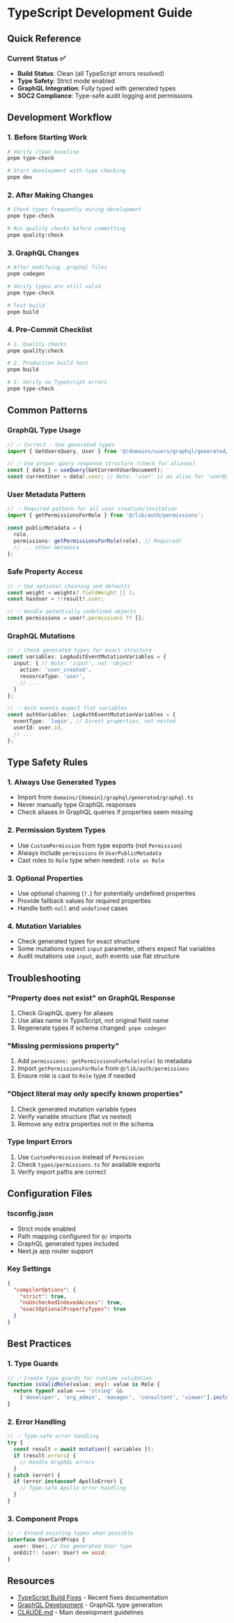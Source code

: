 # TypeScript Development Guide

## Quick Reference

### Current Status ✅
- **Build Status**: Clean (all TypeScript errors resolved)
- **Type Safety**: Strict mode enabled
- **GraphQL Integration**: Fully typed with generated types
- **SOC2 Compliance**: Type-safe audit logging and permissions

## Development Workflow

### 1. Before Starting Work
```bash
# Verify clean baseline
pnpm type-check

# Start development with type checking
pnpm dev
```

### 2. After Making Changes
```bash
# Check types frequently during development
pnpm type-check

# Run quality checks before committing
pnpm quality:check
```

### 3. GraphQL Changes
```bash
# After modifying .graphql files
pnpm codegen

# Verify types are still valid
pnpm type-check

# Test build
pnpm build
```

### 4. Pre-Commit Checklist
```bash
# 1. Quality checks
pnpm quality:check

# 2. Production build test
pnpm build

# 3. Verify no TypeScript errors
pnpm type-check
```

## Common Patterns

### GraphQL Type Usage
```typescript
// ✅ Correct - Use generated types
import { GetUsersQuery, User } from '@/domains/users/graphql/generated/graphql';

// ✅ Use proper query response structure (check for aliases)
const { data } = useQuery(GetCurrentUserDocument);
const currentUser = data?.user; // Note: 'user' is an alias for 'userById'
```

### User Metadata Pattern
```typescript
// ✅ Required pattern for all user creation/invitation
import { getPermissionsForRole } from '@/lib/auth/permissions';

const publicMetadata = {
  role,
  permissions: getPermissionsForRole(role), // Required!
  // ... other metadata
};
```

### Safe Property Access
```typescript
// ✅ Use optional chaining and defaults
const weight = weights?.fieldWeight || 1;
const hasUser = !!result?.user;

// ✅ Handle potentially undefined objects
const permissions = user?.permissions ?? [];
```

### GraphQL Mutations
```typescript
// ✅ Check generated types for exact structure
const variables: LogAuditEventMutationVariables = {
  input: { // Note: 'input', not 'object'
    action: 'user_created',
    resourceType: 'user',
    // ...
  }
};

// ✅ Auth events expect flat variables
const authVariables: LogAuthEventMutationVariables = {
  eventType: 'login', // Direct properties, not nested
  userId: user.id,
  // ...
};
```

## Type Safety Rules

### 1. Always Use Generated Types
- Import from `domains/{domain}/graphql/generated/graphql.ts`
- Never manually type GraphQL responses
- Check aliases in GraphQL queries if properties seem missing

### 2. Permission System Types
- Use `CustomPermission` from type exports (not `Permission`)
- Always include `permissions` in `UserPublicMetadata`
- Cast roles to `Role` type when needed: `role as Role`

### 3. Optional Properties
- Use optional chaining (`?.`) for potentially undefined properties
- Provide fallback values for required properties
- Handle both `null` and `undefined` cases

### 4. Mutation Variables
- Check generated types for exact structure
- Some mutations expect `input` parameter, others expect flat variables
- Audit mutations use `input`, auth events use flat structure

## Troubleshooting

### "Property does not exist" on GraphQL Response
1. Check GraphQL query for aliases
2. Use alias name in TypeScript, not original field name
3. Regenerate types if schema changed: `pnpm codegen`

### "Missing permissions property"
1. Add `permissions: getPermissionsForRole(role)` to metadata
2. Import `getPermissionsForRole` from `@/lib/auth/permissions`
3. Ensure role is cast to `Role` type if needed

### "Object literal may only specify known properties"
1. Check generated mutation variable types
2. Verify variable structure (flat vs nested)
3. Remove any extra properties not in the schema

### Type Import Errors
1. Use `CustomPermission` instead of `Permission`
2. Check `types/permissions.ts` for available exports
3. Verify import paths are correct

## Configuration Files

### tsconfig.json
- Strict mode enabled
- Path mapping configured for `@/` imports
- GraphQL generated types included
- Next.js app router support

### Key Settings
```json
{
  "compilerOptions": {
    "strict": true,
    "noUncheckedIndexedAccess": true,
    "exactOptionalPropertyTypes": true
  }
}
```

## Best Practices

### 1. Type Guards
```typescript
// ✅ Create type guards for runtime validation
function isValidRole(value: any): value is Role {
  return typeof value === 'string' && 
    ['developer', 'org_admin', 'manager', 'consultant', 'viewer'].includes(value);
}
```

### 2. Error Handling
```typescript
// ✅ Type-safe error handling
try {
  const result = await mutation({ variables });
  if (result.errors) {
    // Handle GraphQL errors
  }
} catch (error) {
  if (error instanceof ApolloError) {
    // Type-safe Apollo error handling
  }
}
```

### 3. Component Props
```typescript
// ✅ Extend existing types when possible
interface UserCardProps {
  user: User; // Use generated User type
  onEdit?: (user: User) => void;
}
```

## Resources

- [TypeScript Build Fixes](../TYPESCRIPT_BUILD_FIXES.md) - Recent fixes documentation
- [GraphQL Development](./GRAPHQL_TESTING_STRATEGY.md) - GraphQL type generation
- [CLAUDE.md](../CLAUDE.md) - Main development guidelines